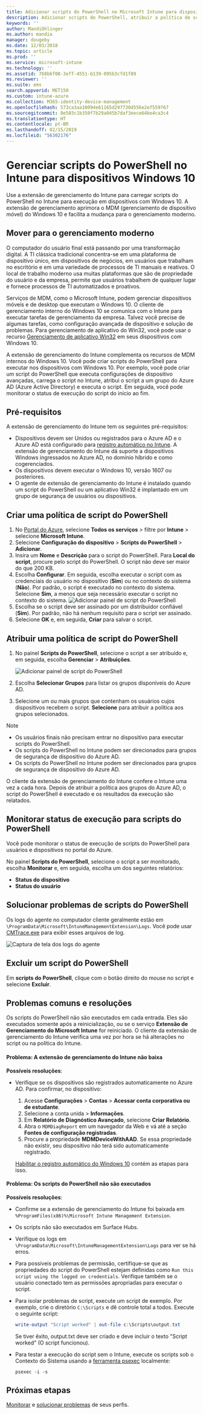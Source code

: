 ```yaml
---
title: Adicionar scripts do PowerShell no Microsoft Intune para dispositivos Windows 10 – Azure | Microsoft Docs
description: Adicionar scripts do PowerShell, atribuir a política de script para grupos do Azure Active Directory, usar relatórios para monitorar os scripts e ver as etapas para excluir os scripts que você adicionar em dispositivos Windows 10 no Microsoft Intune. Veja também alguns problemas comuns e resoluções.
keywords: ''
author: MandiOhlinger
ms.author: mandia
manager: dougeby
ms.date: 12/03/2018
ms.topic: article
ms.prod: ''
ms.service: microsoft-intune
ms.technology: ''
ms.assetid: 768b6f08-3eff-4551-b139-095b3cfd1f89
ms.reviewer: ''
ms.suite: ems
search.appverid: MET150
ms.custom: intune-azure
ms.collection: M365-identity-device-management
ms.openlocfilehash: 573ca3aa10094e61165d297730d556e2ef559767
ms.sourcegitcommit: 8e503c1b350f7b29a045b7daf3eece64be4ca3c4
ms.translationtype: HT
ms.contentlocale: pt-BR
ms.lasthandoff: 02/15/2019
ms.locfileid: "56302176"
---
```

# <a name="manage-powershell-scripts-in-intune-for-windows-10-devices"></a>Gerenciar scripts do PowerShell no Intune para dispositivos Windows 10

Use a extensão de gerenciamento do Intune para carregar scripts do PowerShell no Intune para execução em dispositivos com Windows 10. A extensão de gerenciamento aprimora o MDM (gerenciamento de dispositivo móvel) do Windows 10 e facilita a mudança para o gerenciamento moderno.

## <a name="moving-to-modern-management"></a>Mover para o gerenciamento moderno

O computador do usuário final está passando por uma transformação digital. A TI clássica tradicional concentra-se em uma plataforma de dispositivo único, em dispositivos de negócios, em usuários que trabalham no escritório e em uma variedade de processos de TI manuais e reativos. O local de trabalho moderno usa muitas plataformas que são de propriedade do usuário e da empresa, permite que usuários trabalhem de qualquer lugar e fornece processos de TI automatizados e proativos.

Serviços de MDM, como o Microsoft Intune, podem gerenciar dispositivos móveis e de desktop que executam o Windows 10. O cliente de gerenciamento interno do Windows 10 se comunica com o Intune para executar tarefas de gerenciamento da empresa. Talvez você precise de algumas tarefas, como configuração avançada de dispositivo e solução de problemas. Para gerenciamento de aplicativo do Win32, você pode usar o recurso [Gerenciamento de aplicativo Win32](apps-win32-app-management.md) em seus dispositivos com Windows 10.

A extensão de gerenciamento do Intune complementa os recursos de MDM internos do Windows 10. Você pode criar scripts do PowerShell para executar nos dispositivos com Windows 10. Por exemplo, você pode criar um script do PowerShell que executa configurações de dispositivo avançadas, carrega o script no Intune, atribui o script a um grupo do Azure AD (Azure Active Directory) e executa o script. Em seguida, você pode monitorar o status de execução do script do início ao fim.

## <a name="prerequisites"></a>Pré-requisitos

A extensão de gerenciamento do Intune tem os seguintes pré-requisitos:

- Dispositivos devem ser Unidos ou registrados para o Azure AD e o Azure AD está configurado para [registro automático no Intune](windows-enroll.md#enable-windows-10-automatic-enrollment). A extensão de gerenciamento do Intune dá suporte a dispositivos Windows ingressados no Azure AD, no domínio híbrido e como cogerenciados.
- Os dispositivos devem executar o Windows 10, versão 1607 ou posteriores.
- O agente de extensão de gerenciamento do Intune é instalado quando um script do PowerShell ou um aplicativo Win32 é implantado em um grupo de segurança de usuários ou dispositivos.

## <a name="create-a-powershell-script-policy"></a>Criar uma política de script do PowerShell 

1. No [Portal do Azure](https://portal.azure.com), selecione **Todos os serviços** > filtre por **Intune** > selecione **Microsoft Intune**.
2. Selecione **Configuração do dispositivo** > **Scripts do PowerShell** > **Adicionar**.
3. Insira um **Nome** e **Descrição** para o script do PowerShell. Para **Local do script**, procure pelo script do PowerShell. O script não deve ser maior do que 200 KB.
4. Escolha **Configurar**. Em seguida, escolha executar o script com as credenciais do usuário no dispositivo (**Sim**) ou no contexto do sistema (**Não**). Por padrão, o script é executado no contexto do sistema. Selecione **Sim**, a menos que seja necessário executar o script no contexto do sistema. 
  ![Adicionar painel de script do PowerShell](./media/mgmt-extension-add-script.png)
5. Escolha se o script deve ser assinado por um distribuidor confiável (**Sim**). Por padrão, não há nenhum requisito para o script ser assinado. 
6. Selecione **OK** e, em seguida, **Criar** para salvar o script.

## <a name="assign-a-powershell-script-policy"></a>Atribuir uma política de script do PowerShell

1. No painel **Scripts do PowerShell**, selecione o script a ser atribuído e, em seguida, escolha **Gerenciar** > **Atribuições**.

    ![Adicionar painel de script do PowerShell](./media/mgmt-extension-assignments.png)

2. Escolha **Selecionar Grupos** para listar os grupos disponíveis do Azure AD. 
3. Selecione um ou mais grupos que contenham os usuários cujos dispositivos recebem o script. **Selecione** para atribuir a política aos grupos selecionados.

> [!NOTE]
> - Os usuários finais não precisam entrar no dispositivo para executar scripts do PowerShell.
> - Os scripts do PowerShell no Intune podem ser direcionados para grupos de segurança de dispositivo do Azure AD.
> - Os scripts do PowerShell no Intune podem ser direcionados para grupos de segurança de dispositivo do Azure AD.

O cliente da extensão de gerenciamento do Intune confere o Intune uma vez a cada hora. Depois de atribuir a política aos grupos do Azure AD, o script do PowerShell é executado e os resultados da execução são relatados.

## <a name="monitor-run-status-for-powershell-scripts"></a>Monitorar status de execução para scripts do PowerShell

Você pode monitorar o status de execução de scripts do PowerShell para usuários e dispositivos no portal do Azure.

No painel **Scripts do PowerShell**, selecione o script a ser monitorado, escolha **Monitorar** e, em seguida, escolha um dos seguintes relatórios:

- **Status do dispositivo**
- **Status do usuário**

## <a name="troubleshoot-powershell-scripts"></a>Solucionar problemas de scripts do PowerShell

Os logs do agente no computador cliente geralmente estão em `\ProgramData\Microsoft\IntuneManagementExtension\Logs`. Você pode usar [CMTrace.exe](https://docs.microsoft.com/sccm/core/support/tools) para exibir esses arquivos de log. 

![Captura de tela dos logs do agente](./media/apps-win32-app-10.png)  

## <a name="delete-a-powershell-script"></a>Excluir um script do PowerShell

Em **scripts do PowerShell**, clique com o botão direito do mouse no script e selecione **Excluir**.

## <a name="common-issues-and-resolutions"></a>Problemas comuns e resoluções

Os scripts do PowerShell não são executados em cada entrada. Eles são executados somente após a reinicialização, ou se o serviço **Extensão de Gerenciamento do Microsoft Intune** for reiniciado. O cliente da extensão de gerenciamento do Intune verifica uma vez por hora se há alterações no script ou na política do Intune.

#### <a name="issue-intune-management-extension-doesnt-download"></a>Problema: A extensão de gerenciamento do Intune não baixa

**Possíveis resoluções**:

- Verifique se os dispositivos são registrados automaticamente no Azure AD. Para confirmar, no dispositivo: 

  1. Acesse **Configurações** > **Contas** > **Acessar conta corporativa ou de estudante**.
  2. Selecione a conta unida > **Informações**.
  3. Em **Relatório de Diagnóstico Avançado**, selecione **Criar Relatório**.
  4. Abra o `MDMDiagReport` em um navegador da Web e vá até a seção **Fontes de configuração registradas**.
  5. Procure a propriedade **MDMDeviceWithAAD**. Se essa propriedade não existir, seu dispositivo não terá sido automaticamente registrado.

    [Habilitar o registro automático do Windows 10](windows-enroll.md#enable-windows-10-automatic-enrollment) contém as etapas para isso.

#### <a name="issue-the-powershell-scripts-do-not-run"></a>Problema: Os scripts do PowerShell não são executados

**Possíveis resoluções**:

- Confirme se a extensão de gerenciamento do Intune foi baixada em `%ProgramFiles(x86)%\Microsoft Intune Management Extension`.
- Os scripts não são executados em Surface Hubs.
- Verifique os logs em `\ProgramData\Microsoft\IntuneManagementExtension\Logs` para ver se há erros.
- Para possíveis problemas de permissão, certifique-se que as propriedades do script do PowerShell estejam definidas como `Run this script using the logged on credentials`. Verifique também se o usuário conectado tem as permissões apropriadas para executar o script.
- Para isolar problemas de script, execute um script de exemplo. Por exemplo, crie o diretório `C:\Scripts` e dê controle total a todos. Execute o seguinte script:

  ```powershell
  write-output "Script worked" | out-file c:\Scripts\output.txt
  ```

  Se tiver êxito, output.txt deve ser criado e deve incluir o texto "Script worked" (O script funcionou).

- Para testar a execução do script sem o Intune, execute os scripts sob o Contexto do Sistema usando a [ferramenta psexec](https://docs.microsoft.com/sysinternals/downloads/psexec) localmente:

  `psexec -i -s`

## <a name="next-steps"></a>Próximas etapas

[Monitorar](device-profile-monitor.md) e [solucionar problemas](device-profile-troubleshoot.md) de seus perfis.
